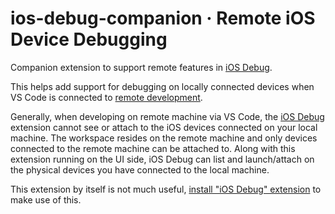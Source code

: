 # ios-debug-companion · Remote iOS Device Debugging

Companion extension to support remote features in [iOS Debug](https://marketplace.visualstudio.com/items?itemName=nisargjhaveri.ios-debug).

This helps add support for debugging on locally connected devices when VS Code is connected to [remote development](https://code.visualstudio.com/docs/remote/remote-overview).

Generally, when developing on remote machine via VS Code, the [iOS Debug](https://marketplace.visualstudio.com/items?itemName=nisargjhaveri.ios-debug) extension cannot see or attach to the iOS devices connected on your local machine. The workspace resides on the remote machine and only devices connected to the remote machine can be attached to. Along with this extension running on the UI side, iOS Debug can list and launch/attach on the physical devices you have connected to the local machine.

This extension by itself is not much useful, [install "iOS Debug" extension](https://marketplace.visualstudio.com/items?itemName=nisargjhaveri.ios-debug) to make use of this.
